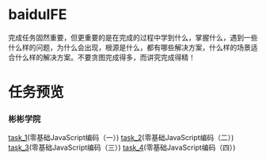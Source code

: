 # baiduIFE #
完成任务固然重要，但更重要的是在完成的过程中学到什么，掌握什么，遇到一些什么样的问题，为什么会出现，根源是什么，都有哪些解决方案，什么样的场景适合什么样的解决方案。不要贪图完成得多，而讲究完成得精！

# 任务预览 #
### 彬彬学院 ###
[task_1](https://hunterchow.github.io/binbin/01/JStask01.html)(零基础JavaScript编码（一）)  [task_2](https://hunterchow.github.io/binbin/02/JStask02.html)(零基础JavaScript编码（二）)  [task_3](https://hunterchow.github.io/binbin/03/JStask03.html)(零基础JavaScript编码（三）) [task_4](https://hunterchow.github.io/binbin/04/JStask04.html)(零基础JavaScript编码（四）)
